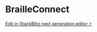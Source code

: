 # BrailleConnect

[Edit in StackBlitz next generation editor ⚡️](https://stackblitz.com/~/github.com/FluentFlier/BrailleConnect)